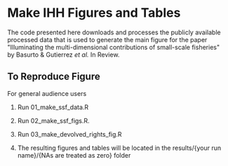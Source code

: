 # Make IHH Figures and Tables

The code presented here downloads and processes the publicly available processed data that is used to generate the main figure for the paper "Illuminating the multi-dimensional contributions of small-scale fisheries" by Basurto & Gutierrez *et al.* In Review.



## To Reproduce Figure

For general audience users

1. Run 01_make_ssf_data.R

2. Run 02_make_ssf_figs.R. 

3. Run 03_make_devolved_rights_fig.R

4. The resulting figures and tables will be located in the results/{your run name}/{NAs are treated as zero} folder
